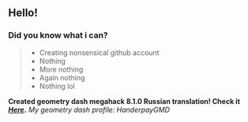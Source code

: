 ## Hello!
### Did you know what i can?

> - Creating nonsensical github account
> - Nothing
> - More nothing
> - Again nothing
> - Nothing lol

**Created geometry dash megahack 8.1.0 Russian translation! Check it *[Here](https://github.com/absolllute/Mega-Hack-Translate/pull/39)*.**
*My geometry dash profile: HanderpayGMD*
